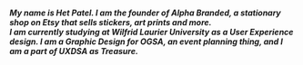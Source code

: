 
##### My name is Het Patel. I am the founder of Alpha Branded, a stationary shop on Etsy that sells stickers, art prints and more. <br>I am currently studying at Wilfrid Laurier University as a User Experience design. I am a Graphic Design for OGSA, an event planning thing, and I am a part of UXDSA as Treasure. 
